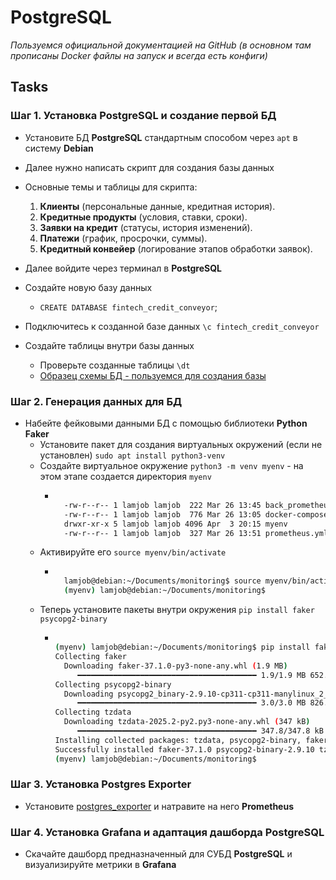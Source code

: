 # PostgreSQL

_Пользуемся официальной документацией на GitHub (в основном там прописаны Docker файлы на запуск и всегда есть конфиги)_

## Tasks

### Шаг 1. Установка PostgreSQL и создание первой БД

- Установите БД **PostgreSQL** стандартным способом через `apt` в систему **Debian**
- Далее нужно написать скрипт для создания базы данных
- Основные темы и таблицы для скрипта:

  1. **Клиенты** (персональные данные, кредитная история).  
  2. **Кредитные продукты** (условия, ставки, сроки).  
  3. **Заявки на кредит** (статусы, история изменений).  
  4. **Платежи** (график, просрочки, суммы).  
  5. **Кредитный конвейер** (логирование этапов обработки заявок). 

- Далее войдите через терминал в **PostgreSQL**
- Создайте новую базу данных
  - `CREATE DATABASE fintech_credit_conveyor`; 
- Подключитесь к созданной базе данных `\c fintech_credit_conveyor`
- Создайте таблицы внутри базы данных
  - Проверьте созданные таблицы `\dt`
  - [Образец схемы БД - пользуемся для создания базы](https://github.com/lamjob1993/linux-monitoring/blob/main/postgresql/%D0%A8%D0%BF%D0%B0%D1%80%D0%B3%D0%B0%D0%BB%D0%BA%D0%B0%20(%D1%81%D0%BE%D0%B7%D0%B4%D0%B0%D0%BD%D0%B8%D0%B5%20%D0%91%D0%94%20%D0%B8%20%D1%82%D0%B0%D0%B1%D0%BB%D0%B8%D1%86).md "Создание базы данных")

### Шаг 2. Генерация данных для БД

- Набейте фейковыми данными БД с помощью библиотеки **Python Faker**
  - Установите пакет для создания виртуальных окружений (если не установлен) `sudo apt install python3-venv`
  - Создайте виртуальное окружение `python3 -m venv myenv` - на этом этапе создается директория `myenv`
    - ```bash

        -rw-r--r-- 1 lamjob lamjob  222 Mar 26 13:45 back_prometheus.yml
        -rw-r--r-- 1 lamjob lamjob  776 Mar 26 13:05 docker-compose.yml
        drwxr-xr-x 5 lamjob lamjob 4096 Apr  3 20:15 myenv
        -rw-r--r-- 1 lamjob lamjob  327 Mar 26 13:51 prometheus.yml

      ```
  - Активируйте его `source myenv/bin/activate`
    - ```bash

        lamjob@debian:~/Documents/monitoring$ source myenv/bin/activate
        (myenv) lamjob@debian:~/Documents/monitoring$

      ```
  - Теперь установите пакеты внутри окружения `pip install faker psycopg2-binary`
    - ```bash
  
      (myenv) lamjob@debian:~/Documents/monitoring$ pip install faker psycopg2-binary
      Collecting faker
        Downloading faker-37.1.0-py3-none-any.whl (1.9 MB)
           ━━━━━━━━━━━━━━━━━━━━━━━━━━━━━━━━━━━━━━━━ 1.9/1.9 MB 652.0 kB/s eta 0:00:00
      Collecting psycopg2-binary
        Downloading psycopg2_binary-2.9.10-cp311-cp311-manylinux_2_17_x86_64.manylinux2014_x86_64.whl (3.0 MB)
           ━━━━━━━━━━━━━━━━━━━━━━━━━━━━━━━━━━━━━━━━ 3.0/3.0 MB 826.1 kB/s eta 0:00:00
      Collecting tzdata
        Downloading tzdata-2025.2-py2.py3-none-any.whl (347 kB)
           ━━━━━━━━━━━━━━━━━━━━━━━━━━━━━━━━━━━━━━━━ 347.8/347.8 kB 2.1 MB/s eta 0:00:00
      Installing collected packages: tzdata, psycopg2-binary, faker
      Successfully installed faker-37.1.0 psycopg2-binary-2.9.10 tzdata-2025.2
      (myenv) lamjob@debian:~/Documents/monitoring$
  
      ```


### Шаг 3. Установка Postgres Exporter

- Установите [postgres_exporter](https://github.com/prometheus-community/postgres_exporter "Prometheus exporter for PostgreSQL server metrics.") и натравите на него **Prometheus**

### Шаг 4. Установка Grafana и адаптация дашборда PostgreSQL

- Скачайте дашборд предназначенный для СУБД **PostgreSQL** и визуализируйте метрики в **Grafana**
